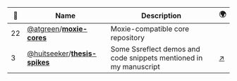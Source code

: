 |:star2: | Name | Description | 🌍|
|---|---|---|---|
|22|[@atgreen](https://github.com/atgreen)/[**moxie-cores**](https://github.com/atgreen/moxie-cores)|Moxie-compatible core repository||
|3|[@huitseeker](https://github.com/huitseeker)/[**thesis-spikes**](https://github.com/huitseeker/thesis-spikes)|Some Ssreflect demos and code snippets mentioned in my manuscript|[:arrow_upper_right:](http://www.garillot.net)|

